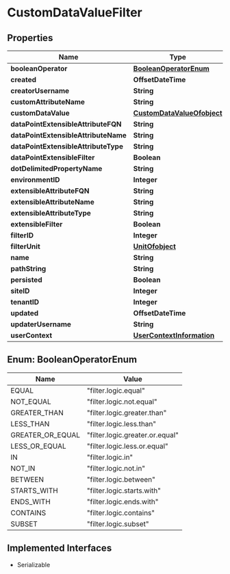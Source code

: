 

# CustomDataValueFilter


## Properties

| Name | Type | Description | Notes |
|------------ | ------------- | ------------- | -------------|
|**booleanOperator** | [**BooleanOperatorEnum**](#BooleanOperatorEnum) |  |  [optional] |
|**created** | **OffsetDateTime** |  |  [optional] |
|**creatorUsername** | **String** |  |  [optional] |
|**customAttributeName** | **String** |  |  [optional] |
|**customDataValue** | [**CustomDataValueOfobject**](CustomDataValueOfobject.md) |  |  [optional] |
|**dataPointExtensibleAttributeFQN** | **String** |  |  [optional] |
|**dataPointExtensibleAttributeName** | **String** |  |  [optional] |
|**dataPointExtensibleAttributeType** | **String** |  |  [optional] |
|**dataPointExtensibleFilter** | **Boolean** |  |  [optional] |
|**dotDelimitedPropertyName** | **String** |  |  [optional] |
|**environmentID** | **Integer** |  |  [optional] |
|**extensibleAttributeFQN** | **String** |  |  [optional] |
|**extensibleAttributeName** | **String** |  |  [optional] |
|**extensibleAttributeType** | **String** |  |  [optional] |
|**extensibleFilter** | **Boolean** |  |  [optional] |
|**filterID** | **Integer** |  |  [optional] |
|**filterUnit** | [**UnitOfobject**](UnitOfobject.md) |  |  [optional] |
|**name** | **String** |  |  [optional] |
|**pathString** | **String** |  |  [optional] |
|**persisted** | **Boolean** |  |  [optional] |
|**siteID** | **Integer** |  |  [optional] |
|**tenantID** | **Integer** |  |  [optional] |
|**updated** | **OffsetDateTime** |  |  [optional] |
|**updaterUsername** | **String** |  |  [optional] |
|**userContext** | [**UserContextInformation**](UserContextInformation.md) |  |  [optional] |



## Enum: BooleanOperatorEnum

| Name | Value |
|---- | -----|
| EQUAL | &quot;filter.logic.equal&quot; |
| NOT_EQUAL | &quot;filter.logic.not.equal&quot; |
| GREATER_THAN | &quot;filter.logic.greater.than&quot; |
| LESS_THAN | &quot;filter.logic.less.than&quot; |
| GREATER_OR_EQUAL | &quot;filter.logic.greater.or.equal&quot; |
| LESS_OR_EQUAL | &quot;filter.logic.less.or.equal&quot; |
| IN | &quot;filter.logic.in&quot; |
| NOT_IN | &quot;filter.logic.not.in&quot; |
| BETWEEN | &quot;filter.logic.between&quot; |
| STARTS_WITH | &quot;filter.logic.starts.with&quot; |
| ENDS_WITH | &quot;filter.logic.ends.with&quot; |
| CONTAINS | &quot;filter.logic.contains&quot; |
| SUBSET | &quot;filter.logic.subset&quot; |


## Implemented Interfaces

* Serializable


